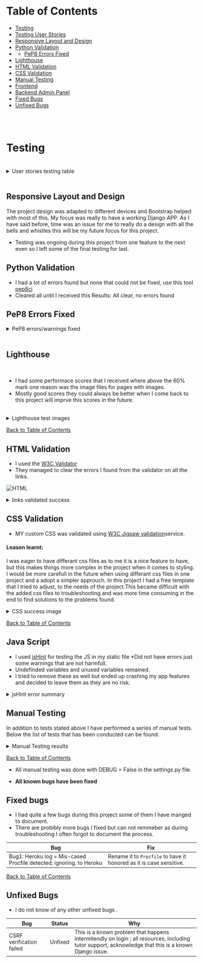 

# Table of Contents

- [Testing](#testing)
- [Testing User Stories](#testing-user-stories)
- [Responsive Layout and Design](#responsive-layout-and-design)
- [Python Validation](#python-validation)
- - [PeP8 Errors Fixed](#pep8-errors-fixed)
- [Lighthouse](#lighthouse)
- [HTML Validation](#html-validation)  
- [CSS Validation](#css-validation) 
- [Manual Testing](#manual-testing)
- [Frontend](#frontend)
- [Backend Admin Panel](#backend-admin-panel)
- [Fixed Bugs](#fixed-bugs)
- [Unfixed Bugs](#unfixed-bugs)
<br>
<br>

# Testing

<br>

<details>

## User Stories Testing Table

<summary>User stories testing table</summary>

| EPIC                                 | ID   | User Story                                                                 | Check | Test Result                                                                                      |
| :----------------------------------- | ---- | :------------------------------------------------------------------------- | :---: | :----------------------------------------------------------------------------------------------- |
| **E-commerce Integration**           |      |                                                                           |       |                                                                                                 |
|                                     | 1.1  | As a user, I want to add products to a shopping cart and proceed to check out, so I can easily make purchases on the site. | [x]   | Products can be added, viewed, removed, and adjusted in quantity.                             |
|                                     | 1.2  | As a user, I want to receive confirmation of my purchase via email and on-screen notifications, so I can verify my order. | [x]   | Users receive an email confirmation after a successful purchase.                               |
|                                     | 1.3  | As a user, I want a streamlined checkout process, so I can complete my purchases efficiently.  | [x]   | Users can review their orders and enter payment details easily.                                 |
|                                     | 1.4  | As a user, I want to see order confirmation details clearly after purchase, so I can have a record of my transaction.  | [x]   | Order confirmation details are displayed on the screen immediately after purchase.              |
| **User Experience Design**          |      |                                                                           |       |                                                                                                 |
|                                     | 2.1  | As a user, I want an accessible and intuitive website, so I can navigate and interact with the content seamlessly. | [x]  | The front-end meets WCAG accessibility guidelines.                                             |
|                                     | 2.2  | As a user, I want a mobile-responsive design, so I can access the website on different devices.                       | [x]   | The website layout adapts to various screen sizes (desktop, tablet, mobile).                   |
|                                     | 2.3  | As a user, I want to edit and view my profile information, so I can keep my account details up-to-date.              | [x]   | Users can access and modify their profile information easily.                                   |
|                                     | 2.4  | As a user, I want to create and manage a wishlist within my profile modal, so I can save products for future consideration.| [x]   | Users can add products to their wishlist from product pages; the wishlist is accessible from the user profile modal. |
|                                     | 2.5  | As a user, I want to rate products after purchase, so I can share my feedback with others.                            | [x]   | A product rating feature is implemented allowing users to submit ratings easily.                |
|                                     | 2.6  | As a user, I want to view multiple images of products, so I can make informed purchasing decisions.| [x]   | Multi-view functionality for product images is available on product pages.                     |
| **Search Engine Optimization**       |      |                                                                           |       |                                                                                                 |
|                                     | 3.1  | As a user, I want to find products quickly using search functionality, so I can locate items efficiently.             | [x]   | Each page includes Meta Description tags and a sitemap; a search bar is available for accurate results. |
|                                     | 3.2  | As a user, I want a helpful 404 error page with navigation options, so I can find my way back to the main site if needed.| [x]   | A 404 error page includes links to the homepage and contact page.                              |
| **Authentication and Authorization**|      |                                                                           |       |                                                                                                 |
|                                     | 4.1  | As a user, I want to register and log in securely to access my account information.| [x]   | A secure authentication system is implemented for registration and login.                      |
|                                     | 4.2  | As an admin, I want to manage user roles effectively, so I can control access levels based on user roles.| [x]   | Role-based access control is implemented with restricted access for non-admin users.          |
|                                     | 4.3  | As a user, I want to see my login status clearly on every page.| [x]   | A visual indicator of the current login state is displayed prominently.                        |
|                                     | 4.4  | As an admin, I want to manage roles for users effectively so that permissions are appropriately assigned based on their roles.| [x]   | Role management features are implemented in the admin panel allowing admins to assign roles easily.               |
| **Marketing and Brand Reach**       |      |                                                                           |       |                                                                                                 |
|                                     | 5.1  | As a user, I want to subscribe to newsletters for updates and promotions.| [x]   | A newsletter signup form is available.         |
|                                     | 5.2  | As a user, I want to share products on social media easily to recommend them to friends.| [x]   | Social media sharing buttons are available on product pages.                                   |
| **E-commerce Fundamentals**          |      |                                                                           |       |                                                                                                 |
|                                     | 6.1  | As a business owner, I want to document the e-commerce model clearly for outlining the application’s purpose and user value.| [x]   | A detailed marketing plan is included in the README file explaining the e-commerce model and target audience. |
|                                                          |
| **Customer Support and Information Access**|      |                                                                           |       |                                                                                                 |
|                                     | 7.1  | As a user, I want to submit a contact form so that I can easily reach out for support or inquiries.| [x]   | A contact form is available on the About Page; it includes fields for name, email, subject, and message; form validation ensures that all required fields are completed before submission; users receive a confirmation message upon successful submission. |
|                                     | 7.2  | As a user, I want to view frequently asked questions in a modal so that I can find quick answers .| [x]   | A button or link to open the FAQ modal is prominently displayed in the nav bar.; the modal contains common questions with expandable answers; users can close the modal easily. |
|                                     
|                                     | 7.3  | As a user, I want an confirmation message on my contact form submissions so that I'm aware of any responses or actions taken.| [x]   | Confirmation messages is shown on submission .   |

</details>
<br>

## Responsive Layout and Design

The project design was adapted to different devices and Bootstrap helped with most of this. My focus was really to have a working Django APP. As I have said before, time was an issue for me to really do a design with all the bells and whistles this will be my future focus for this project.

* Testing was ongoing during this project from one feature to the next even so I left some of the final testing for last.
 


## Python Validation

* I had a lot of errors found but none that could not be fixed, use this tool [pep8ci](https://pep8ci.herokuapp.com/)
* Cleared all until I received this Results: All clear, no errors found

## PeP8 Errors Fixed
<details>
<summary> PeP8 errors/warnings fixed</summary>

| **File**                | **Warning/Error**                                                                 |
|-------------------------|----------------------------------------------------------------------------------|
| `env.py`                | E501 line too long (153 > 79 characters)                                          |
|                         | E501 line too long (80 > 79 characters)                                           |
|                         | E501 line too long (143 > 79 characters)                                          |
|                         | E501 line too long (143 > 79 characters)                                          |
|                         | W291 trailing whitespace                                                          |
| `profiles-views.py`     | E271 multiple spaces after keyword                                               |
|                         | E302 expected 2 blank lines, found 1                                              |
|                         | W293 blank line contains whitespace                                              |
|                         | E303 too many blank lines (2)                                                     |
|                         | W291 trailing whitespace                                                          |
|                         | W293 blank line contains whitespace                                              |
|                         | W293 blank line contains whitespace                                              |
|                         | E302 expected 2 blank lines, found 1                                              |
|                         | W291 trailing whitespace                                                          |
|                         | W293 blank line contains whitespace                                              |
|                         | E501 line too long (80 > 79 characters)                                           |
|                         | W391 blank line at end of file                                                   |
| `profile-urls.py`       | E231 missing whitespace after ','                                                 |
|                         | E501 line too long (84 > 79 characters)                                           |
|                         | E501 line too long (90 > 79 characters)                                           |
|                         | E501 line too long (103 > 79 characters)                                          |
|                         | W292 no newline at end of file                                                   |
| `profile-models.py`     | E501 line too long (89 > 79 characters)                                           |
|                         | E501 line too long (81 > 79 characters)                                           |
|                         | E501 line too long (84 > 79 characters)                                           |
|                         | E501 line too long (84 > 79 characters)                                           |
|                         | E501 line too long (81 > 79 characters)                                           |
|                         | E501 line too long (80 > 79 characters)                                           |
|                         | W293 blank line contains whitespace                                              |
|                         | W293 blank line contains whitespace                                              |
|                         | W391 blank line at end of file                                                   |
| `profile-forms.py`      | W291 trailing whitespace                                                          |
|                         | W291 trailing whitespace                                                          |
|                         | E231 missing whitespace after ','                                                 |
|                         | W291 trailing whitespace                                                          |
|                         | W293 blank line contains whitespace                                              |
|                         | W291 trailing whitespace                                                          |
|                         | E501 line too long (102 > 79 characters)                                          |
|                         | W291 trailing whitespace                                                          |
|                         | W292 no newline at end of file                                                   |
| `products-widgets.py`   | E501 line too long (87 > 79 characters)                                           |
|                         | W293 blank line contains whitespace                                              |
| `products-views.py`     | E302 expected 2 blank lines, found 1                                              |
|                         | E501 line too long (93 > 79 characters)                                           |
|                         | E501 line too long (94 > 79 characters)                                           |
|                         | W293 blank line contains whitespace                                              |
|                         | E303 too many blank lines (2)                                                     |
|                         | W293 blank line contains whitespace                                              |
|                         | W293 blank line contains whitespace                                              |
|                         | E303 too many blank lines (2)                                                     |
|                         | W293 blank line contains whitespace                                              |
|                         | W293 blank line contains whitespace                                              |
|                         | E501 line too long (82 > 79 characters)                                           |
|                         | E501 line too long (97 > 79 characters)                                           |
|                         | W293 blank line contains whitespace                                              |
|                         | E501 line too long (88 > 79 characters)                                           |
|                         | W292 no newline at end of file                                                   |
| `products-urls.py`      | W291 trailing whitespace                                                          |
|                         | E501 line too long (82 > 79 characters)                                           |
|                         | E501 line too long (82 > 79 characters)                                           |
|                         | W293 blank line contains whitespace                                              |
|                         | W292 no newline at end of file                                                   |
| `products-models.py`    | E128 continuation line under-indented for visual indent                           |
|                         | W293 blank line contains whitespace                                              |
|                         | E302 expected 2 blank lines, found 1                                              |
|                         | W293 blank line contains whitespace                                              |
|                         | W291 trailing whitespace                                                          |
|                         | W291 trailing whitespace                                                          |
|                         | E302 expected 2 blank lines, found 1                                              |
|                         | W292 no newline at end of file                                                   |
| `products-forms.py`     | E302 expected 2 blank lines, found 1                                              |
|                         | W293 blank line contains whitespace                                              |
|                         | E301 expected 1 blank line, found 0                                               |
|                         | W293 blank line contains whitespace                                              |
|                         | W391 blank line at end of file                                                   |
| `products-admin.py`     | E302 expected 2 blank lines, found 1                                              |
|                         | E124 closing bracket does not match visual indentation                           |
|                         | W293 blank line contains whitespace                                              |
|                         | W291 trailing whitespace                                                          |
|                         | W292 no newline at end of file                                                   |
| `products-migrations.py`| E501 line too long (117 > 79 characters)                                          |
|                         | W293 blank line contains whitespace                                              |
|                         | E501 line too long (115 > 79 characters)                                          |
|                         | E501 line too long (117 > 79 characters)                                          |
|                         | E501 line too long (85 > 79 characters)                                           |
|                         | W391 blank line at end of file                                                   |
| `home-views.py`         | E302 expected 2 blank lines, found 1                                              |
| `home-urls.py`          | W291 trailing whitespace                                                          |
|                         | W292 no newline at end of file                                                   |
| `eco-shave-urls.py`     | E225 missing whitespace around operator                                          |
|                         | W292 no newline at end of file                                                   |
| `eco-shave-settings.py` | E303 too many blank lines (3)                                                     |
|                         | E291 trailing whitespace                                                          |
|                         | E501 line too long (91 > 79 characters)                                          |
|                         | W291 trailing whitespace                                                          |
|                         | W293 blank line contains whitespace                                              |
|                         | W291 trailing whitespace                                                          |
|                         | W292 no newline at end of file                                                   |
| `checkout-webhooks.py`  | E302 expected 2 blank lines, found 1                                              |
|                         | E122 continuation line missing indentation or outdented                           |
|                         | W293 blank line contains whitespace                                              |
|                         | E501 line too long (86 > 79 characters)                                          |
| `checkout-views.py`     | E501 line too long (87 > 79 characters)                                          |
|                         | W291 trailing whitespace                                                          |
|                         | E302 expected 2 blank lines, found 1                                              |
|                         | W293 blank line contains whitespace                                              |
|                         | W293 blank line contains whitespace                                              |
| `checkout-signals.py`   | E302 expected 2 blank lines, found 1                                              |
|                         | W293 blank line contains whitespace                                              |
|                         | W292 no newline at end of file                                                   |
| `checkout-models.py`    | E502 line too long (99 > 79 characters)                                          |
|                         | W293 blank line contains whitespace                                              |
| `checkout-forms.py`     | W292 no newline at end of file                                                   |
|                         | W291 trailing whitespace                                                          |
| `bag-views.py`          | E501 line too long (87 > 79 characters)                                          |
|                         | W291 trailing whitespace                                                          |
|                         | E302 expected 2 blank lines, found 1                                              |
| `bag-urls.py`           | E501 line too long (81 > 79 characters)                                          |
|                         | W293 blank line contains whitespace                                              |
| `bag-contents.py`       | E302 expected 2 blank lines, found 1                                              |
|                         | E391 blank line at end of file                                                   |
| `about-views.py`        | E302 expected 2 blank lines, found 1                                              |
|                         | W293 blank line contains whitespace                                              |
|                         | W292 no newline at end of file                                                   |
|                         | W293 blank line contains whitespace                                              |
| `about-urls.py`         | E501 line too long (84 > 79 characters)                                          |
|                         | W292 no newline at end of file                                                   |
| `about-models.py`       | W291 trailing whitespace                                                          |
|                         | W293 blank line contains whitespace                                              |
|                         | E292 no newline at end of file                                                   |


</details>                                      

<br>

## Lighthouse
<br>

* I had some performace scores that I received where above the 60% mark one reason was the image files for pages with images.
* Mostly good scores they could always be better when I come back to this project will imprve this scores in the future. 
<br>
<details>
<summary>Lighthouse test images</summary>

* I added some of them but not all as the results where all similar.

#### Home

* ![Lighthouse Home](readme-images/home-desktop.png)
* ![Lighthouse Home mobile](readme-images/home-mobile.png)

#### About 

* ![Lighthouse About](readme-images/about_desktop.png)
* ![Lighthouse About](readme-images/about_mobile.png)

#### Profile

* ![Lighthouse Profile](readme-images/profile_desktop.png)
* ![Lighthouse Profile Mobile](readme-images/profile_mobile.png)

#### Profile Edit 

* ![Profile Edit ](readme-images/profile_edit_desktop.png)
* ![Profile Edit mobile ](readme-images/profile_edit_mobile.png)

#### Products

* ![Products ](readme-images/desktop-products.png)
* ![Products Mobile ](readme-images/mobile-products.png)

#### Add product 

* ![Product Add ](readme-images/add_product_desktop.png)
* ![Product Add mobile ](readme-images/add_product_mobile.png)

#### Edit product 

* ![Product Edit ](readme-images/edit_product_desktop.png)
* ![Product Edit mobile ](readme-images/edit_product_mobile%20.png)

#### Product Detail

* ![Product Detail ](readme-images/product_detail_desktop.png)
* ![Product Detail Mobile ](readme-images/product_detail_mobile.png)

#### Wish List

* ![Wish LIst ](readme-images/wish_list_desktop.png)
* ![Wish List mobile ](readme-images/wish_list_mobile.png)

#### FAQ

* ![Profile Add ](readme-images/faq_desktop.png)
* ![Profile Add ](readme-images/faq_mobile.png)

#### Contact Us

* ![Contact Us ](readme-images/contact_us_desktop.png)
* ![Contact Us Mobile ](readme-images/contact_us_mobile.png)

#### All Auth

* ![All Auth ](readme-images/allauth_desktop.png)
* ![All Auth Mobile ](readme-images/allauth_mobile.png)


</details>

[Back to Table of Contents](#table-of-contents)

## HTML Validation

* I used the [W3C Validator](https://validator.w3.org/)
* They managed to clear the errors I found from the validator on all the links.

![HTML](/static/readme/test-image/html-test/validator-w3-success.png)

<details>
<summary>links validated success </summary>

* [Profile](/static/readme/test-image/html-test/userprofilesuccess.png)
* [Profile Edit](/static/readme/test-image/html-test/profile_edit.png)
* [Delete Profile](/static/readme/test-image/html-test/deleteprofile.png)
* [Password Change](/static/readme/test-image/html-test/profilepasswordchange.png)
* [Password Reset](/static/readme/test-image/html-test/password-reset.png)
* [Home Page](/static/readme/test-image/html-test/homepage.png)
* [HTML About Page](/static/readme/test-image/html-test/aboutpagesuccess.png)

</details>


## CSS Validation

* MY custom CSS was validated using [W3C Jigsaw validation](https://jigsaw.w3.org/css-validator/)service. 

#### Leason learnt:

 I was eager to have differant css files as to me it is a nice feature to have, but this makes things more complex in the project when it comes to styling. I would be more carefull in the future when using differant css files in one project and a adopt a simpler approuch.
 In this project I had a free template that I tried to adjust, to the needs of the project.This became difficult with the added css files to troubleshooting and was more time consuming in the end to find solutions to the problems found.

 
<details>
<summary>CSS success image</summary>

##### Base CSS

![Base Success](readme-images/base-css-success.png)

##### About CSS

![About Success ](readme-images/about-success-css.png)

##### About Error Fixed

* I forgot to add the unit behond the digit eg: 1px 

![About fixed error ](readme-images/about-success-css.png)

##### Checkout CSS

![ Checkout Success](readme-images/checkout_success_css.png)

##### Profiles

![Profile Success ](readme-images/profiles_success_css.png)

##### Error Fixed

* Here was some left over some code from the flip card Idea I had to simple remove this.
* I had a typo issue with one of the fields I added both auto and hidden

![ Profile fixed error](readme-images/profile_css_error.png)

</details>

[Back to Table of Contents](#table-of-contents)

## Java Script 

* I used [jsHint](https://jshint.com/) for testing the JS in my static file 
*Did not have errors just some warnings that are not harmfull.
* Undefinded variables and unused variables remained.
* I tried to remove these as well but ended up crashing my app features and decided to leave them as they are no risk. 

<details>
<summary>jsHInt error summary </summary>

#### JS Errors

| File Name                        | Metrics Summary                                                                 | Errors | Warning Summary                                             | Undefined Variables       |
|----------------------------------|--------------------------------------------------------------------------------|--------|-------------------------------------------------------------|---------------------------|
| profiles-js-Countryfields.js     | There is only one function in this file. It takes no arguments. This function contains 4 statements. Cyclomatic complexity number for this function is 2. | 0      | 'let' is available in ES6 (use 'esversion: 6')             | $                         |
| Base template                     | There is only one function in this file. It takes one argument. This function contains 16 statements. Cyclomatic complexity number for this function is 1. | 0      | Array literal notation [] is preferable                     | fnames, ftypes, jQuery    |
| Stripe checkout                   | There are 5 functions in this file. Function with the largest signature takes 1 argument, while the median is 1. Largest function has 10 statements in it, while the median is 5. The most complex function has a cyclomatic complexity value of 3 while the median is 1. | 0      | 'template literal syntax' is only available in ES6 (use 'esversion: 6')   | $, Stripe                 |
| Wishlist                          | There are 6 functions in this file. Function with the largest signature takes 1 argument, while the median is 1. Largest function has 6 statements in it, while the median is 2.5. The most complex function has a cyclomatic complexity value of 1 while the median is 1. | 0      | 'template literal syntax' is only available in ES6 (use 'esversion: 6')   | $                         |
| products                          | There are 2 functions in this file. Function with the largest signature takes 1 argument, while the median is 0.5. Largest function has 6 statements in it, while the median is 3.5. The most complex function has a cyclomatic complexity value of 2 while the median is 1.5. | 0      |                                                             | $                         |
| products Detail                   | There are 6 functions in this file. Function with the largest signature takes 1 argument, while the median is 1. Largest function has 6 statements in it, while the median is 2.5. The most complex function has a cyclomatic complexity value of 1 while the median is 1. | 0      | 'template literal syntax' is only available in ES6 (use 'esversion: 6')   | $                         |
| edit product                      | There is only one function in this file. It takes no arguments. This function contains 2 statements. Cyclomatic complexity number for this function is 1. | 0      | 'template literal syntax' is only available in ES6 (use 'esversion: 6')   | $                         |
| add product                       | There is only one function in this file. It takes no arguments. This function contains 2 statements. Cyclomatic complexity number for this function is 1. | 0      | 'template literal syntax' is only available in ES6 (use 'esversion: 6')   | $                         |
| Quantity input script products    | There are 4 functions in this file. Function with the largest signature takes 1 argument, while the median is 1. Largest function has 6 statements in it, while the median is 5.5. The most complex function has a cyclomatic complexity value of 1 while the median is 1. | 0      | 'template literal syntax' is only available in ES6 (use 'esversion: 6')   | $                         |
| bag                               | There are 3 functions in this file. Function with the largest signature takes 1 argument, while the median is 1. Largest function has 6 statements in it, while the median is 2. The most complex function has a cyclomatic complexity value of 1 while the median is 1.|0       | 'template literal syntax' is only available in ES6 (use 'esversion: 6')   | $                         |
| FAQ                               | There is only one function in this file. It takes no arguments. This function contains 5 statements. Cyclomatic complexity number for this function is 2.|0       |                                                             |                           |

</details>

## Manual Testing

In addition to tests stated above I have performed a series of manual tests. Below the list of tests that has been conducted can be found.
<details>
<summary>Manual Testing results </summary>

| Status | **Main Website - User Logged Out**
|:-------:|:--------|
| &check; | Typing in a incorrect URL on the page loads the 404 error page
| &check; | Pasting page that needs authentication loads the log in page
| &check; | Clicking the nav logo loads the home page
| &check; | Clicking the Home button on the nav bar loads the home page and lists all posts
| &check; | Clicking the About button on the nav bar loads the About page.
| &check; | Clicking While in the About page clicking on the contac us link loads the contact page.
| &check; | Clicking the Register link loads the Register page
| &check; | Clicking the Log In link loads the Log In page 
| &check; | Clicking In the Log In link clicking on the forget password link loads password reset.  
| &check; | Clicking on the Post title loads the review detail page
| &check; | In Post details view the user has no access to update post.
| &check; | In the details view the user cannot create a comment or delet.
| &check; | Clicking the Facebook link in the footer area opens Facebook link. 
| &check; | Clicking the X link in the footer area opens X link . 
| &check; | Clicking the You Tube in the footer area opens You Tube link.
| &check; | Clicking the search field and serching for Author,Body,Excerpt,Title works. 

| Status | **Main Website - User Logged In**
|:-------:|:--------|
| &check; | Typing in a incorrect URL on the page loads the 404 error page
| &check; | User cannot access Admin Panel without being staff member
| &check; | Clicking the nav logo loads the home page
| &check; | Clicking the Home button on the nav bar loads the home page and lists all posts
| &check; | Clicking the About button on the nav bar loads the About page.
| &check; | Clicking While in the About page clicking on the contac us link loads the contact page.
| &check; | Clicking in the Profile page loads the Profile page.
| &check; | While in the Profile page clicking on the button Password change loads the page to change password.
| &check; | While in the Profile page clicking on the button Profile Edit loads the page to edit profile.
| &check; | While in the Profile Edit page clicking on the button delete Profile Picture deletes profile picture.
| &check; | While in the Profile page clicking on the button Profile Delete loads confirm page and then when confirmed deletes profile.
| &check; | After it  deletes profile a success message is displayed or error message if not.
| &check; | In the detail post view or the home page will show buttons if user is the author of post.
| &check; | In the detail post view the logged in user can comment underneath a post.
| &check; | When user submits a comment a confirmation message is being shown on the page
| &check; | In the detail view the logged in user can update/delete the comments written by themselves.
| &check; | Clicking the update button the comment text will show in the comment box.
| &check; | Clicking the delete button loads the delete comment confirm message page.
| &check; | In the detail view the logged in user can Favorite/unfavorite posts.
| &check; | In the detail view the logged in user has full CRUD for the post written by themselves.
| &check; | Clicking the edit button in My Blog nav link view loads the edit btn and page.
| &check; | Clicking the delete button in the detail view loads the delete post confirmation page
| &check; | Clicking the My Blog nav link in the logged in user nav bar shows the logged in users posts
| &check; | While in the My Blog link the logged in user can see there drafts and published posts.
| &check; | In the logged in user menu the Admin Area is not visible
| &check; | Clicking the X link in the footer area opens X link . 
| &check; | Clicking the You Tube in the footer area opens You Tube link.
| &check; | Clicking the search field and serching for Author,Body,Excerpt,Title works. 

| Status | **Main Website - Admin Logged In**
|:-------:|:--------|
| &check; | The Admin Panel is access b typing /admin
| &check; | Deleting a Profile works on the Admin Panel
| &check; | Deleting a Post works on the Admin Panel
| &check; | Deleting a Comment works on the Admin Panel
| &check; | Changing an email of any user works in the admin bar
| &check; | Changing a password of any user works in the admin bar
| &check; | Deleting a Profile will delete their posts, comments and email and logout the user before delet.

 Status | **Create A Post - User Logged In**
|:-------:|:--------|
| &check; | Title field is required
| &check; | Title field does not accept empty field
| &check; | Title field does not accept just spaces
| &check; | Featured Image is not required
| &check; | Body field is required
| &check; | Body field does not accept empty field
| &check; | Body field has to have 100 characters.
| &check; | Excerpt is not required
| &check; | Excerpt auto summorises the text.
| &check; | Status field defaults to Draft
| &check; | Posting as shows name of author
| &check; | If no image is selected a default is provided.
| &check; | **Home** page with a success message is displayed when the user submits the post

Status | **Create A New User - User Logged Out**
|:-------:|:--------|
| &check; | Username field is required
| &check; | Username field does not accept empty field
| &check; | Email field does not accept just spaces
| &check; | Email field is optional
| &check; | Password field is required does not accept empty field
| &check; | Success message is displayed when the user creates a new user
| &check; | Error message with corresponding info when wrong input is submitted


Status | **Profile Page - User Logged In**
|:-------:|:--------|
| &check; | The default profile info is seen on the profile page (Field not provided).
| &check; | The profile success message or error is displayed when the user submits the profile form.
| &check; | A new user has CRUD on there profile and posts, like and crud on comment after registering.

### Responsiveness Test
The responsive design tests were carried out manually with [Google Chrome DevTools](https://developer.chrome.com/docs/devtools/) and [Multi Device Mockup Generator](https://techsini.com/multi-mockup/).

| Desktop    | Display <1200px       | Display >1200px    |
|------------|-----------------------|--------------------|
| Render     | pass                  | pass               |
| Images     | pass                  | pass               |
| Links      | pass                  | pass               |

| Tablet     | iPad Air              | Asus Zenbook Fold  | iPad Mini | iPad Pro |
|------------|-----------------------|--------------------|-----------|----------|
| Render     | pass                  | pass               | pass      | pass     |
| Images     | pass                  | pass               | pass      | pass     |
| Links      | pass                  | pass               | pass      | pass     |

| Phone      | Galaxy S8+/S20 Ultra  | iPhone XR/12Pro/14 Pro Max | Pixel 7 / 7 Pro      |
|------------|-----------------------|----------------------------|----------------------|
| Render     | pass                  | pass                       | pass      | pass     |
| Images     | pass                  | pass                       | pass      | pass     |
| Links      | pass                  | pass                       | pass      | pass     |

### Browser Compatibility
* Google Chrome Version 
* Mozilla Firefox 
* Microsoft Edge 
</details>
 
[Back to Table of Contents](#table-of-contents)

- All manual testing was done with DEBUG = False in the settings.py file.


* **All known bugs have been fixed**

## Fixed bugs

* I had quite a few bugs during this project some of them I have manged to document.
* There are probibly more bugs I fixed but can not remmeber as during troubleshooting I often forgot to document the process.

| **Bug**                                                                 | **Fix**                                                                                                          |
|-------------------------------------------------------------------------|-----------------------------------------------------------------------------------------------------------------|
| Bug1: Heroku log = Mis-cased Procfile detected; ignoring. to Heroku    | Rename it to `Procfile` to have it honored as it is case sensitive.                                            |

[Back to Table of Contents](#table-of-contents)

## Unfixed Bugs 

* I do not know of any other unfixed bugs .

| Bug                     | Status      | Why                                                                 |
|------------------------|-------------|---------------------------------------------------------------------|
| CSRF verification failed | Unfixed     | This is a known problem that happens intermitendly on login ; all resources, including tutor support, acknowledge that this is a known Django issue. |
